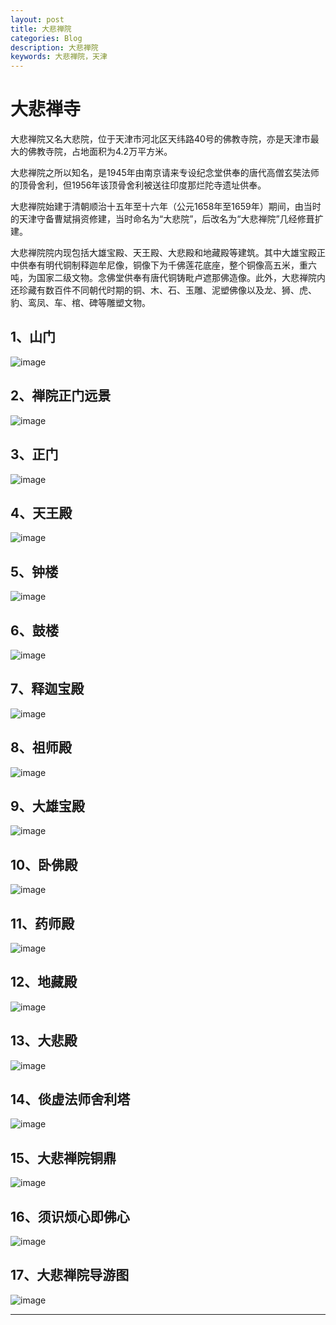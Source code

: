 ```yaml
---
layout: post
title: 大悲禅院
categories: Blog
description: 大悲禅院
keywords: 大悲禅院，天津
---
```


# 大悲禅寺

大悲禅院又名大悲院，位于天津市河北区天纬路40号的佛教寺院，亦是天津市最大的佛教寺院，占地面积为4.2万平方米。

大悲禅院之所以知名，是1945年由南京请来专设纪念堂供奉的唐代高僧玄奘法师的顶骨舍利，但1956年该顶骨舍利被送往印度那烂陀寺遗址供奉。

大悲禅院始建于清朝顺治十五年至十六年（公元1658年至1659年）期间，由当时的天津守备曹斌捐资修建，当时命名为“大悲院”，后改名为“大悲禅院”几经修葺扩建。

大悲禅院院内现包括大雄宝殿、天王殿、大悲殿和地藏殿等建筑。其中大雄宝殿正中供奉有明代铜制释迦牟尼像，铜像下为千佛莲花底座，整个铜像高五米，重六吨，为国家二级文物。念佛堂供奉有唐代铜铸毗卢遮那佛造像。此外，大悲禅院内还珍藏有数百件不同朝代时期的铜、木、石、玉雕、泥塑佛像以及龙、狮、虎、豹、鸾凤、车、棺、碑等雕塑文物。

## 1、山门

![image](https://github.com/weakchen007/aiwv.github.io/assets/58799395/467f37cc-25e8-451a-bb71-cdb319fbcc23)

## 2、禅院正门远景

![image](https://github.com/weakchen007/aiwv.github.io/assets/58799395/08a45941-2ef5-472b-8703-f1e6bf1df320)

## 3、正门

![image](https://github.com/weakchen007/aiwv.github.io/assets/58799395/c0ac2105-0826-47fa-b431-65b1ce025240)

## 4、天王殿

![image](https://github.com/weakchen007/aiwv.github.io/assets/58799395/37729846-3c4c-48cd-b16a-41add89ef6c4)

## 5、钟楼

![image](https://github.com/weakchen007/aiwv.github.io/assets/58799395/aad0dbf5-fccd-45a0-b980-c42c3e38fec9)

## 6、鼓楼

![image](https://github.com/weakchen007/aiwv.github.io/assets/58799395/63c9a962-1755-4aa6-a0ab-c63398a47204)

## 7、释迦宝殿

![image](https://github.com/weakchen007/aiwv.github.io/assets/58799395/a44338b5-83a7-40d1-974b-d21392329346)

## 8、祖师殿

![image](https://github.com/weakchen007/aiwv.github.io/assets/58799395/4857d411-c07f-4028-9cae-4f7ae32a1388)

## 9、大雄宝殿

![image](https://github.com/weakchen007/aiwv.github.io/assets/58799395/2e5c6a3a-fd78-494d-b55c-da86de1e215c)

## 10、卧佛殿

![image](https://github.com/weakchen007/aiwv.github.io/assets/58799395/783d684e-d7e1-4b19-9c68-cff2f2304b41)

## 11、药师殿

![image](https://github.com/weakchen007/aiwv.github.io/assets/58799395/24245003-a5a4-49ed-af56-c02ce437c71e)

## 12、地藏殿

![image](https://github.com/weakchen007/aiwv.github.io/assets/58799395/7002a7bc-4a83-4b03-88b8-90e5f2446ded)

## 13、大悲殿

![image](https://github.com/weakchen007/aiwv.github.io/assets/58799395/b019bfdc-fafc-41b1-95ad-cc2930b7bc27)

## 14、倓虚法师舍利塔

![image](https://github.com/weakchen007/aiwv.github.io/assets/58799395/dfae2b31-9203-4a71-aaf7-e604e34747da)

## 15、大悲禅院铜鼎

![image](https://github.com/weakchen007/aiwv.github.io/assets/58799395/28009333-f514-4f15-b012-4855c4863e64)

## 16、须识烦心即佛心

![image](https://github.com/weakchen007/aiwv.github.io/assets/58799395/bd85608c-c026-49d5-8994-f4f73033aee2)

## 17、大悲禅院导游图

![image](https://github.com/weakchen007/aiwv.github.io/assets/58799395/5a65ffe6-6f5d-4cf8-92cc-f196d174b3ac)


--------





